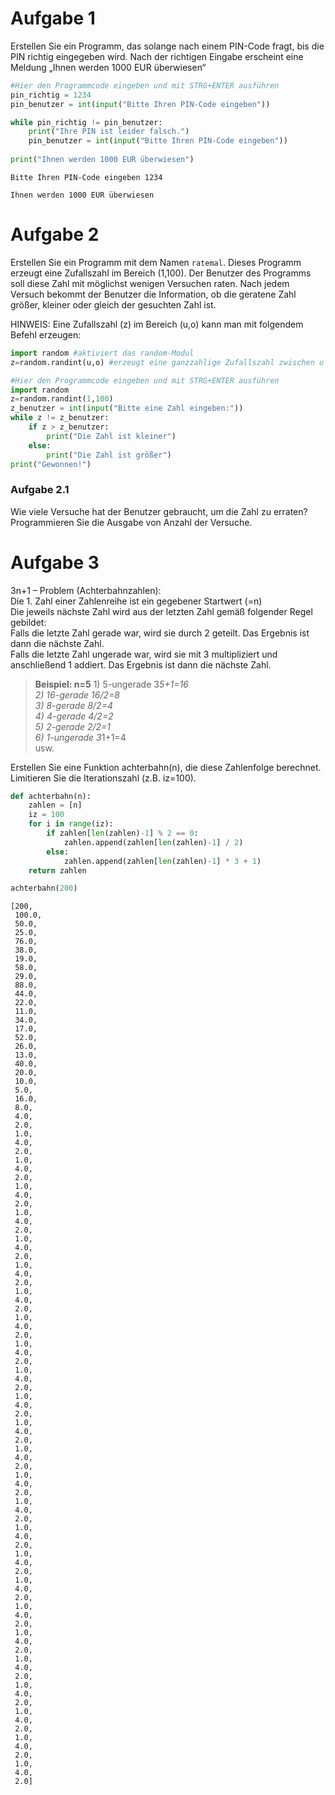 # Aufgabe 1


Erstellen Sie ein Programm, das solange nach einem PIN-Code fragt, bis
die PIN richtig eingegeben wird. Nach der richtigen Eingabe erscheint
eine Meldung „Ihnen werden 1000 EUR überwiesen“

``` python
#Hier den Programmcode eingeben und mit STRG+ENTER ausführen
pin_richtig = 1234
pin_benutzer = int(input("Bitte Ihren PIN-Code eingeben"))

while pin_richtig != pin_benutzer:
    print("Ihre PIN ist leider falsch.")
    pin_benutzer = int(input("Bitte Ihren PIN-Code eingeben"))
    
print("Ihnen werden 1000 EUR überwiesen")
```

    Bitte Ihren PIN-Code eingeben 1234

    Ihnen werden 1000 EUR überwiesen

# Aufgabe 2

Erstellen Sie ein Programm mit dem Namen `ratemal`. Dieses Programm
erzeugt eine Zufallszahl im Bereich (1,100). Der Benutzer des Programms
soll diese Zahl mit möglichst wenigen Versuchen raten. Nach jedem
Versuch bekommt der Benutzer die Information, ob die geratene Zahl
größer, kleiner oder gleich der gesuchten Zahl ist.

HINWEIS: Eine Zufallszahl (z) im Bereich (u,o) kann man mit folgendem
Befehl erzeugen:

``` python
import random #aktiviert das random-Modul
z=random.randint(u,o) #erzeugt eine ganzzahlige Zufallszahl zwischen u und o
```

``` python
#Hier den Programmcode eingeben und mit STRG+ENTER ausführen
import random 
z=random.randint(1,100)
z_benutzer = int(input("Bitte eine Zahl eingeben:"))
while z != z_benutzer:
    if z > z_benutzer:
        print("Die Zahl ist kleiner")
    else: 
        print("Die Zahl ist größer")
print("Gewonnen!")
```

### Aufgabe 2.1

Wie viele Versuche hat der Benutzer gebraucht, um die Zahl zu erraten?
Programmieren Sie die Ausgabe von Anzahl der Versuche.

# Aufgabe 3

3n+1 – Problem (Achterbahnzahlen):  
Die 1. Zahl einer Zahlenreihe ist ein gegebener Startwert (=n)  
Die jeweils nächste Zahl wird aus der letzten Zahl gemäß folgender Regel
gebildet:  
Falls die letzte Zahl gerade war, wird sie durch 2 geteilt. Das Ergebnis
ist dann die nächste Zahl.  
Falls die letzte Zahl ungerade war, wird sie mit 3 multipliziert und
anschließend 1 addiert. Das Ergebnis ist dann die nächste Zahl.

> **Beispiel: n=5** 1) 5-ungerade 3*5+1=16  
> 2) 16-gerade 16/2=8  
> 3) 8-gerade 8/2=4  
> 4) 4-gerade 4/2=2  
> 5) 2-gerade 2/2=1  
> 6) 1-ungerade 3*1+1=4  
> usw.

Erstellen Sie eine Funktion achterbahn(n), die diese Zahlenfolge
berechnet.  
Limitieren Sie die Iterationszahl (z.B. iz=100).

``` python
def achterbahn(n):
    zahlen = [n]
    iz = 100
    for i in range(iz):
        if zahlen[len(zahlen)-1] % 2 == 0:
            zahlen.append(zahlen[len(zahlen)-1] / 2)
        else:
            zahlen.append(zahlen[len(zahlen)-1] * 3 + 1)
    return zahlen

achterbahn(200)
```

    [200,
     100.0,
     50.0,
     25.0,
     76.0,
     38.0,
     19.0,
     58.0,
     29.0,
     88.0,
     44.0,
     22.0,
     11.0,
     34.0,
     17.0,
     52.0,
     26.0,
     13.0,
     40.0,
     20.0,
     10.0,
     5.0,
     16.0,
     8.0,
     4.0,
     2.0,
     1.0,
     4.0,
     2.0,
     1.0,
     4.0,
     2.0,
     1.0,
     4.0,
     2.0,
     1.0,
     4.0,
     2.0,
     1.0,
     4.0,
     2.0,
     1.0,
     4.0,
     2.0,
     1.0,
     4.0,
     2.0,
     1.0,
     4.0,
     2.0,
     1.0,
     4.0,
     2.0,
     1.0,
     4.0,
     2.0,
     1.0,
     4.0,
     2.0,
     1.0,
     4.0,
     2.0,
     1.0,
     4.0,
     2.0,
     1.0,
     4.0,
     2.0,
     1.0,
     4.0,
     2.0,
     1.0,
     4.0,
     2.0,
     1.0,
     4.0,
     2.0,
     1.0,
     4.0,
     2.0,
     1.0,
     4.0,
     2.0,
     1.0,
     4.0,
     2.0,
     1.0,
     4.0,
     2.0,
     1.0,
     4.0,
     2.0,
     1.0,
     4.0,
     2.0,
     1.0,
     4.0,
     2.0,
     1.0,
     4.0,
     2.0]
